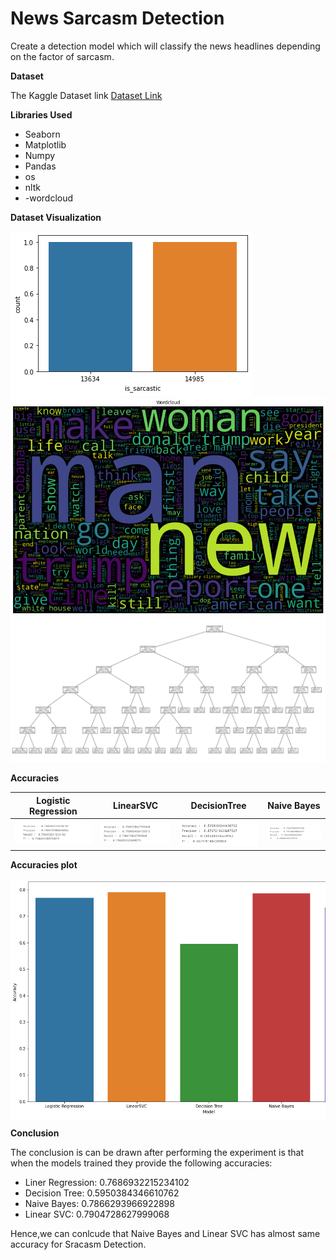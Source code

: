 # News Sarcasm Detection 

 Create a detection model which will classify the news headlines depending on the factor of sarcasm.

**Dataset**

The Kaggle Dataset link 
[Dataset Link](https://www.kaggle.com/datasets/rmisra/news-headlines-dataset-for-sarcasm-detection)



**Libraries Used**


- Seaborn
- Matplotlib
- Numpy
- Pandas
- os
- nltk
- -wordcloud

**Dataset Visualization**

![](../Images/issarcastic.png)
![](../Images/wordcloud.png)
![](../Images/DT.png)



**Accuracies**

|Logistic Regression|LinearSVC|DecisionTree|Naive Bayes|
|---|---|---|---|
|<img src="../Images/LR-Accuracy.png"/>|<img src="../Images/LSVC%20accuracy.png"/>|<img src="../Images/DT%20accuracy.png"/>|<img src="../Images/NB%20accuracy.png"/>|

**Accuracies plot**
<div style="background-color:white;">
<img src="../Images/Accuracy%20plot.png"/>
 </div>


**Conclusion**


The conclusion is can be drawn after performing the experiment is that when the models trained they provide the following accuracies:

* Liner Regression: 0.7686932215234102
* Decision Tree: 0.5950384346610762
* Naive Bayes: 0.7866293966922898
* Linear SVC: 0.7904728627999068

Hence,we can conlcude that
Naive Bayes and Linear SVC has almost same accuracy for Sracasm Detection.
